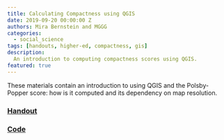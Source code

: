 ```yaml
---
title: Calculating Compactness using QGIS
date: 2019-09-20 00:00:00 Z
authors: Mira Bernstein and MGGG
categories:
  - social_science
tags: [handouts, higher-ed, compactness, gis]
description:
  An introduction to computing compactness scores using QGIS.
featured: true
---
```


These materials contain an introduction to using QGIS and the Polsby-Popper score:
how is it computed and its dependency on map resolution.

### [Handout](https://docs.google.com/document/d/1ieglQxYzMK8vDYpUmCslxcZDq22cip3ucy1m-oeWQtg/edit)

### [Code](https://drive.google.com/drive/folders/0B5zH9LR2ugmGMTQzaTRxd0V5bzA)